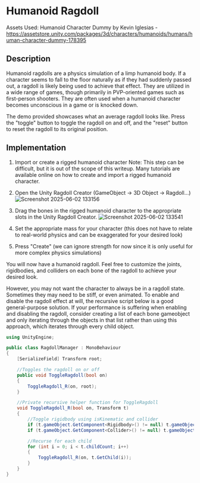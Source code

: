 # Humanoid Ragdoll
Assets Used:
Humanoid Character Dummy by Kevin Iglesias - https://assetstore.unity.com/packages/3d/characters/humanoids/humans/human-character-dummy-178395

## Description
Humanoid ragdolls are a physics simulation of a limp humanoid body. If a character seems to fall to the floor naturally as if they had suddenly passed out, a ragdoll is likely being used to achieve that effect. They are utilized in a wide range of games, though primarily in PVP-oriented games such as first-person shooters. They are often used when a humanoid character becomes unconscious in a game or is knocked down.

The demo provided showcases what an average ragdoll looks like. Press the "toggle" button to toggle the ragdoll on and off, and the "reset" button to reset the ragdoll to its original position.

## Implementation
1. Import or create a rigged humanoid character
Note: This step can be difficult, but it is out of the scope of this writeup. Many tutorials are available online on how 	to create and import a rigged humanoid character.

2. Open the Unity Ragdoll Creator (GameObject -> 3D Object -> Ragdoll...)
![Screenshot 2025-06-02 133156](https://github.com/user-attachments/assets/79dd14b6-0093-49de-887c-f8c0efb70e09)

3. Drag the bones in the rigged humanoid character to the appropriate slots in the Unity Ragdoll Creator.
![Screenshot 2025-06-02 133541](https://github.com/user-attachments/assets/9c26d5fb-4888-4830-91dc-93c58a940ca8)

4. Set the appropriate mass for your character (this does not have to relate to real-world physics and can be exaggerated for your desired look)

5. Press "Create" (we can ignore strength for now since it is only useful for more complex physics simulations)

You will now have a humanoid ragdoll. Feel free to customize the joints, rigidbodies, and colliders on each bone of the ragdoll to achieve your desired look.

However, you may not want the character to always be in a ragdoll state. Sometimes they may need to be stiff, or even animated. To enable and disable the ragdoll effect at will, the recursive script below is a good general-purpose solution. If your performance is suffering when enabling and disabling the ragdoll, consider creating a list of each bone gameobject and only iterating through the objects in that list rather than using this approach, which iterates through every child object.

```csharp
using UnityEngine;

public class RagdollManager : MonoBehaviour
{
    [SerializeField] Transform root;

    //Toggles the ragdoll on or off
    public void ToggleRagdoll(bool on)
    {
        ToggleRagdoll_R(on, root);
    }

    //Private recursive helper function for ToggleRagdoll
    void ToggleRagdoll_R(bool on, Transform t)
    {
        //Toggle rigidbody using isKinematic and collider
        if (t.gameObject.GetComponent<Rigidbody>() != null) t.gameObject.GetComponent<Rigidbody>().isKinematic = !on;
        if (t.gameObject.GetComponent<Collider>() != null) t.gameObject.GetComponent<Collider>().enabled = on;

        //Recurse for each child
        for (int i = 0; i < t.childCount; i++)
        {
            ToggleRagdoll_R(on, t.GetChild(i));
        }
    }
}
